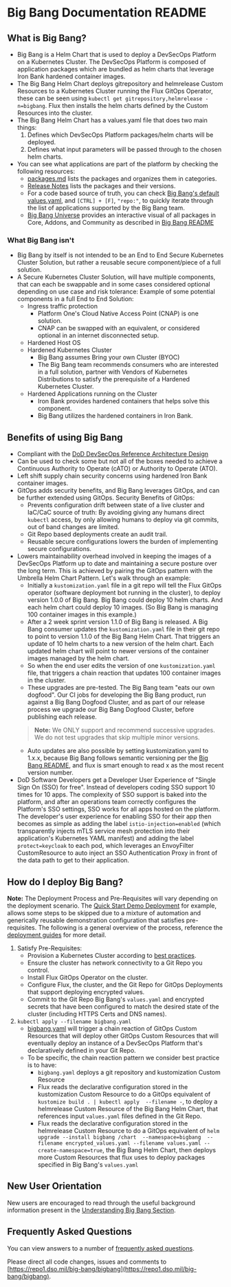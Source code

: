 # Big Bang Documentation README

## What is Big Bang?

* Big Bang is a Helm Chart that is used to deploy a DevSecOps Platform on a Kubernetes Cluster. The DevSecOps Platform is composed of application packages which are bundled as helm charts that leverage Iron Bank hardened container images.
* The Big Bang Helm Chart deploys gitrepository and helmrelease Custom Resources to a Kubernetes Cluster running the Flux GitOps Operator, these can be seen using `kubectl get gitrepository,helmrelease -n=bigbang`. Flux then installs the helm charts defined by the Custom Resources into the cluster.
* The Big Bang Helm Chart has a values.yaml file that does two main things:
  1. Defines which DevSecOps Platform packages/helm charts will be deployed.
  1. Defines what input parameters will be passed through to the chosen helm charts.
* You can see what applications are part of the platform by checking the following resources:
  * [packages.md](./packages.md) lists the packages and organizes them in categories.
  * [Release Notes](https://repo1.dso.mil/big-bang/bigbang/-/releases) lists the packages and their versions.
  * For a code based source of truth, you can check [Big Bang's default values.yaml](../chart/values.yaml), and `[CTRL] + [F]`, `"repo:"`, to quickly iterate through the list of applications supported by the Big Bang team.
  * [Big Bang Universe](https://universe.bigbang.dso.mil) provides an interactive visual of all packages in Core, Addons, and Community as described in [Big Bang README](../README.md#usage--scope)

### What Big Bang isn't

* Big Bang by itself is not intended to be an End to End Secure Kubernetes Cluster Solution, but rather a reusable secure component/piece of a full solution.
* A Secure Kubernetes Cluster Solution, will have multiple components, that can each be swappable and in some cases considered optional depending on use case and risk tolerance:
  Example of some potential components in a full End to End Solution:
  * Ingress traffic protection
    * Platform One's Cloud Native Access Point (CNAP) is one solution.
    * CNAP can be swapped with an equivalent, or considered optional in an internet disconnected setup.
  * Hardened Host OS
  * Hardened Kubernetes Cluster
    * Big Bang assumes Bring your own Cluster (BYOC)
    * The Big Bang team recommends consumers who are interested in a full solution, partner with Vendors of Kubernetes Distributions to satisfy the prerequisite of a Hardened Kubernetes Cluster.
  * Hardened Applications running on the Cluster
    * Iron Bank provides hardened containers that helps solve this component.
    * Big Bang utilizes the hardened containers in Iron Bank.

## Benefits of using Big Bang

* Compliant with the [DoD DevSecOps Reference Architecture Design](https://dodcio.defense.gov/Portals/0/Documents/Library/DoD%20Enterprise%20DevSecOps%20Reference%20Design%20-%20CNCF%20Kubernetes%20w-DD1910_cleared_20211022.pdf)
* Can be used to check some but not all of the boxes needed to achieve a Continuous Authority to Operate (cATO) or Authority to Operate (ATO).
* Left shift supply chain security concerns using hardened Iron Bank container images.
* GitOps adds security benefits, and Big Bang leverages GitOps, and can be further extended using GitOps.
  Security Benefits of GitOps:
  * Prevents configuration drift between state of a live cluster and IaC/CaC source of truth: By avoiding giving any humans direct `kubectl` access, by only allowing humans to deploy via git commits, out of band changes are limited.
  * Git Repo based deployments create an audit trail.
  * Reusable secure configurations lowers the burden of implementing secure configurations.
* Lowers maintainability overhead involved in keeping the images of a DevSecOps Platform up to date and maintaining a secure posture over the long term. This is achieved by pairing the GitOps pattern with the Umbrella Helm Chart Pattern.
  Let's walk through an example:
  * Initially a `kustomization.yaml` file in a git repo will tell the Flux GitOps operator (software deployment bot running in the cluster), to deploy version 1.0.0 of Big Bang. Big Bang could deploy 10 helm charts. And each helm chart could deploy 10 images. (So Big Bang is managing 100 container images in this example.)
  * After a 2 week sprint version 1.1.0 of Big Bang is released. A Big Bang consumer updates the `kustomization.yaml` file in their git repo to point to version 1.1.0 of the Big Bang Helm Chart. That triggers an update of 10 helm charts to a new version of the helm chart. Each updated helm chart will point to newer versions of the container images managed by the helm chart.
  * So when the end user edits the version of one `kustomization.yaml` file, that triggers a chain reaction that updates 100 container images in the cluster.
  * These upgrades are pre-tested. The Big Bang team "eats our own dogfood". Our CI jobs for developing the Big Bang product, run against a Big Bang Dogfood Cluster, and as part of our release process we upgrade our Big Bang Dogfood Cluster, before publishing each release.
  > **Note:** We ONLY support and recommend successive upgrades. We do not test upgrades that skip multiple minor versions.
  * Auto updates are also possible by setting kustomization.yaml to 1.x.x, because Big Bang follows semantic versioning per the [Big Bang README](../README.md#release-schedule), and flux is smart enough to read x as the most recent version number.
* DoD Software Developers get a Developer User Experience of "Single Sign On (SSO) for free". Instead of developers coding SSO support 10 times for 10 apps. The complexity of SSO support is baked into the platform, and after an operations team correctly configures the Platform's SSO settings, SSO works for all apps hosted on the platform. The developer's user experience for enabling SSO for their app then becomes as simple as adding the label `istio-injection=enabled` (which transparently injects mTLS service mesh protection into their application's Kubernetes YAML manifest) and adding the label `protect=keycloak` to each pod, which leverages an EnvoyFilter CustomResource to auto inject an SSO Authentication Proxy in front of the data path to get to their application.

## How do I deploy Big Bang?

**Note:** The Deployment Process and Pre-Requisites will vary depending on the deployment scenario. The [Quick Start Demo Deployment](./guides/deployment-scenarios/quickstart.md) for example, allows some steps to be skipped due to a mixture of automation and generically reusable demonstration configuration that satisfies pre-requisites. The following is a general overview of the process, reference the [deployment guides](./guides/deployment-scenarios) for more detail.

1. Satisfy Pre-Requisites:
   * Provision a Kubernetes Cluster according to [best practices](./prerequisites/kubernetes-preconfiguration.md#best-practices).
   * Ensure the cluster has network connectivity to a Git Repo you control.
   * Install Flux GitOps Operator on the cluster.
   * Configure Flux, the cluster, and the Git Repo for GitOps Deployments that support deploying encrypted values.
   * Commit to the Git Repo Big Bang's `values.yaml` and encrypted secrets that have been configured to match the desired state of the cluster (including HTTPS Certs and DNS names).  
1. `kubectl apply --filename bigbang.yaml`
   * [bigbang.yaml](https://repo1.dso.mil/big-bang/customers/template/-/blob/main/umbrella-strategy/bigbang.yaml) will trigger a chain reaction of GitOps Custom Resources that will deploy other GitOps Custom Resources that will eventually deploy an instance of a DevSecOps Platform that's declaratively defined in your Git Repo.
   * To be specific, the chain reaction pattern we consider best practice is to have:
     * `bigbang.yaml` deploys a git repository and kustomization Custom Resource
     * Flux reads the declarative configuration stored in the kustomization Custom Resource to do a GitOps equivalent of `kustomize build . | kubectl apply  --filename -`, to deploy a helmrelease Custom Resource of the Big Bang Helm Chart, that references input `values.yaml` files defined in the Git Repo.
     * Flux reads the declarative configuration stored in the helmrelease Custom Resource to do a GitOps equivalent of `helm upgrade --install bigbang /chart  --namespace=bigbang  --filename encrypted_values.yaml --filename values.yaml --create-namespace=true`, the Big Bang Helm Chart, then deploys more Custom Resources that flux uses to deploy packages specified in Big Bang's `values.yaml`
  
## New User Orientation

New users are encouraged to read through the useful background information present in the [Understanding Big Bang Section](./understanding-bigbang).

## Frequently Asked Questions

You can view answers to a number of [frequently asked questions](FAQ.md).

 Please direct all code changes, issues and comments to [https://repo1.dso.mil/big-bang/bigbang](https://repo1.dso.mil/big-bang/bigbang).
